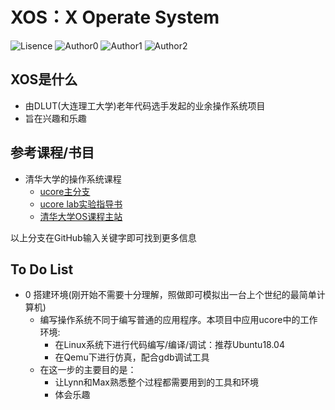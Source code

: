 # XOS：X Operate System

![Lisence](https://img.shields.io/badge/License-GPL-green)
![Author0](https://img.shields.io/badge/Author-kimoye-red)
![Author1](https://img.shields.io/badge/Author-Lynn-red)
![Author2](https://img.shields.io/badge/Author-MAX-red)
## XOS是什么
- 由DLUT(大连理工大学)老年代码选手发起的业余操作系统项目
- 旨在兴趣和乐趣
## 参考课程/书目
- 清华大学的操作系统课程
  - [ucore主分支](https://github.com/chyyuu/ucore_os_docs)
  - [ucore lab实验指导书](https://chyyuu.gitbooks.io/ucore_os_docs/content/)
  - [清华大学OS课程主站](http://os.cs.tsinghua.edu.cn/oscourse/OS2018spring/)

以上分支在GitHub输入关键字即可找到更多信息
## To Do List
- 0 搭建环境(刚开始不需要十分理解，照做即可模拟出一台上个世纪的最简单计算机)
  - 编写操作系统不同于编写普通的应用程序。本项目中应用ucore中的工作环境:
    - 在Linux系统下进行代码编写/编译/调试：推荐Ubuntu18.04
    - 在Qemu下进行仿真，配合gdb调试工具
  - 在这一步的主要目的是：
    - 让Lynn和Max熟悉整个过程都需要用到的工具和环境
    - 体会乐趣
